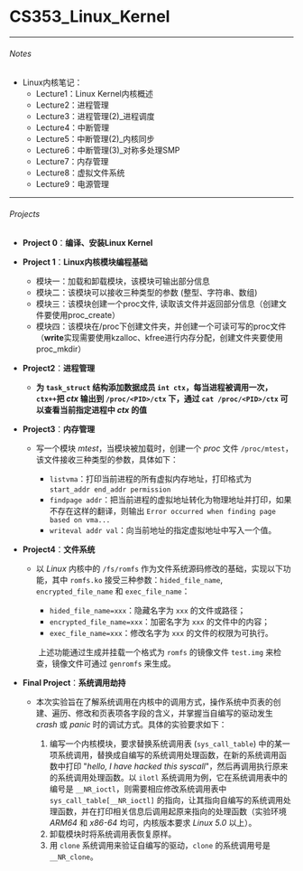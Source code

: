 # CS353_Linux_Kernel

------------

###### Notes

 - Linux内核笔记：
    - Lecture1：Linux Kernel内核概述
    - Lecture2：进程管理
    - Lecture3：进程管理(2)_进程调度
    - Lecture4：中断管理
    - Lecture5：中断管理(2)_内核同步
    - Lecture6：中断管理(3)_对称多处理SMP
    - Lecture7：内存管理
    - Lecture8：虚拟文件系统
    - Lecture9：电源管理



-------------------

###### Projects

 - **Project 0**：**编译、安装Linux Kernel**

 - **Project 1**：**Linux内核模块编程基础**
   
   - 模块一：加载和卸载模块，该模块可输出部分信息
   - 模块二：该模块可以接收三种类型的参数 (整型、字符串、数组)
   - 模块三：该模块创建一个proc文件, 读取该文件并返回部分信息（创建文件要使用proc_create）
   - 模块四：该模块在/proc下创建文件夹，并创建一个可读可写的proc文件（**write**实现需要使用kzalloc、kfree进行内存分配，创建文件夹要使用proc_mkdir）

- **Project2**：**进程管理**

    - **为 `task_struct` 结构添加数据成员 `int ctx`，每当进程被调用一次，`ctx++`把 *ctx* 输出到 `/proc/<PID>/ctx` 下，通过 `cat /proc/<PID>/ctx` 可以查看当前指定进程中 *ctx* 的值**

- **Project3**：**内存管理**

    - 写一个模块 *mtest*，当模块被加载时，创建一个 *proc* 文件 `/proc/mtest`，该文件接收三种类型的参数，具体如下：

        - `listvma`：打印当前进程的所有虚拟内存地址，打印格式为 `start_addr end_addr permission`
        - `findpage addr`：把当前进程的虚拟地址转化为物理地址并打印，如果不存在这样的翻译，则输出 `Error occurred when finding page based on vma...`
        - `writeval addr val`：向当前地址的指定虚拟地址中写入一个值。

- **Project4**：**文件系统**

    - 以 *Linux* 内核中的 `/fs/romfs` 作为文件系统源码修改的基础，实现以下功能，其中 `romfs.ko` 接受三种参数：`hided_file_name`, `encrypted_file_name` 和 `exec_file_name`：

        - `hided_file_name=xxx`：隐藏名字为 `xxx` 的文件或路径；
        - `encrypted_file_name=xxx`：加密名字为 `xxx` 的文件中的内容；
        - `exec_file_name=xxx`：修改名字为 `xxx` 的文件的权限为可执行。

        ​		上述功能通过生成并挂载一个格式为 `romfs` 的镜像文件 `test.img` 来检查，镜像文件可通过 `genromfs` 来生成。

- **Final Project**：**系统调用劫持**

    - 本次实验旨在了解系统调用在内核中的调用方式，操作系统中页表的创建、遍历、修改和页表项各字段的含义，并掌握当自编写的驱动发生 *crash* 或 *panic* 时的调试方式。具体的实验要求如下：

        1. 编写一个内核模块，要求替换系统调用表 (`sys_call_table`) 中的某一项系统调用，替换成自编写的系统调用处理函数，在新的系统调用函数中打印 "*hello, I have hacked this syscall*"，然后再调用执行原来的系统调用处理函数。以 `ilotl` 系统调用为例，它在系统调用表中的编号是 `__NR_ioctl`，则需要相应修改系统调用表中 `sys_call_table[__NR_ioctl]` 的指向，让其指向自编写的系统调用处理函数，并在打印相关信息后调用起原来指向的处理函数（实验环境 *ARM64* 和 *x86-64* 均可，内核版本要求 *Linux 5.0* 以上）。
        2. 卸载模块时将系统调用表恢复原样。
        3. 用 `clone` 系统调用来验证自编写的驱动，`clone` 的系统调用号是 `__NR_clone`。

